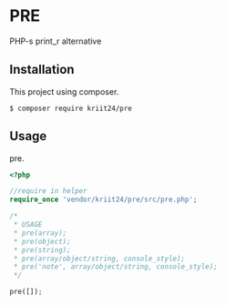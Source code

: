 # PRE
PHP-s print_r alternative

## Installation
This project using composer.
```
$ composer require kriit24/pre
```

## Usage
pre.
```php
<?php

//require in helper
require_once 'vendor/kriit24/pre/src/pre.php'; 

/*
 * USAGE
 * pre(array);
 * pre(object);
 * pre(string);
 * pre(array/object/string, console_style);
 * pre('note', array/object/string, console_style);
 */

pre([]);
```
